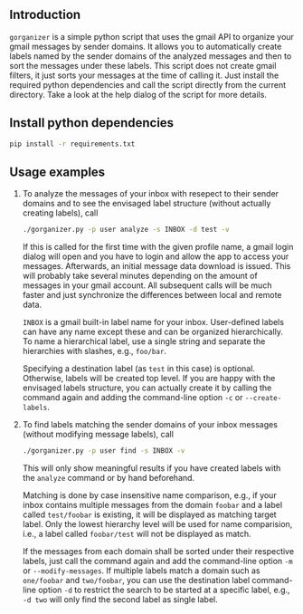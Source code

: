 Introduction
------------

`gorganizer` is a simple python script that uses the gmail API to organize your gmail messages by sender domains. It allows you to automatically create labels named by the sender domains of the analyzed messages and then to sort the messages under these labels. This script does not create gmail filters, it just sorts your messages at the time of calling it. Just install the required python dependencies and call the script directly from the current directory. Take a look at the help dialog of the script for more details.

Install python dependencies
---------------------------

```bash
pip install -r requirements.txt
```

Usage examples
--------------

1. To analyze the messages of your inbox with resepect to their sender domains and to see the envisaged label structure (without actually creating labels), call

    ```bash
    ./gorganizer.py -p user analyze -s INBOX -d test -v
    ```

    If this is called for the first time with the given profile name, a gmail login dialog will open and you have to login and allow the app to access your messages. Afterwards, an initial message data download is issued. This will probably take several minutes depending on the amount of messages in your gmail account. All subsequent calls will be much faster and just synchronize the differences between local and remote data.

    `INBOX` is a gmail built-in label name for your inbox. User-defined labels can have any name except these and can be organized hierarchically. To name a hierarchical label, use a single string and separate the hierarchies with slashes, e.g., `foo/bar`.

    Specifying a destination label (as `test` in this case) is optional. Otherwise, labels will be created top level. If you are happy with the envisaged labels structure, you can actually create it by calling the command again and adding the command-line option `-c` or `--create-labels`.

1. To find labels matching the sender domains of your inbox messages (without modifying message labels), call

    ```bash
    ./gorganizer.py -p user find -s INBOX -v
    ```

    This will only show meaningful results if you have created labels with the `analyze` command or by hand beforehand.

    Matching is done by case insensitive name comparison, e.g., if your inbox contains multiple messages from the domain `foobar` and a label called `test/foobar` is existing, it will be displayed as matching target label. Only the lowest hierarchy level will be used for name comparision, i.e., a label called `foobar/test` will not be displayed as match.

    If the messages from each domain shall be sorted under their respective labels, just call the command again and add the command-line option `-m` or `--modify-messages`. If multiple labels match a domain such as `one/foobar` and `two/foobar`, you can use the destination label command-line option `-d` to restrict the search to be started at a specific label, e.g., `-d two` will only find the second label as single label.
